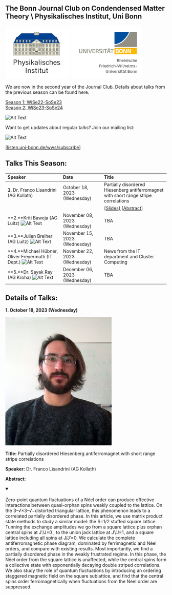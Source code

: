 ## The Bonn Journal Club on Condendensed Matter Theory \ Physikalisches Institut, Uni Bonn

![Thumbnail](institutelogo.png)
![Thumbnail](logo.png)

We are now in the second year of the Journal Club. Details about talks from the previous season can be found here. 



[Season 1: WiSe22-SoSe23](https://sagnikiiser.github.io/CondMat-Bonn/Season-1/)\
[Season 2: WiSe23-SoSe24](https://sagnikiiser.github.io/CondMat-Bonn/Season-2/)



![Alt Text](https://web.archive.org/web/20091027035613/http://geocities.com/sjfarthing/graphics/any_browser_computer.gif)


Want to get updates about regular talks? Join our mailing list:

![Alt Text](https://web.archive.org/web/20091026221833/http://geocities.com/supremefan/background/email.gif)


[[listen.uni-bonn.de/wws/subscribe](
https://listen.uni-bonn.de/wws/subscribe/cond-mat-bonn?previous_action=info
)]


## Talks This Season:


| Speaker              | Date | Title |
| :---------------- | :------ | :---- |
| **1.** Dr. Franco Lisandrini (AG Kollath) | October 18, 2023 (Wednesday)| Partially disordered Hiesenberg antiferromagnet with short range stripe correlations |
| | |  [[Slides](https://sagnikiiser.github.io/CondMat-Bonn/Season-2/Franco_Slides.pdf)],[[Abstract](https://sagnikiiser.github.io/CondMat-Bonn/Season-2#abs_franco)] |
| **2.**Kriti Baweja (AG Luitz) ![Alt Text](https://web.archive.org/web/20090821140749im_/http://geocities.com/Heartland/Cabin/5680/Upcoming1.gif) | November 08, 2023 (Wednesday)| TBA| 
| **3.**Julien Breiher  (AG Luitz) ![Alt Text](https://web.archive.org/web/20090821140749im_/http://geocities.com/Heartland/Cabin/5680/Upcoming1.gif) | November 15, 2023 (Wednesday)| TBA| 
| **4.**Michael Hübner, Oliver Freyermuth  (IT Dept.) ![Alt Text](https://web.archive.org/web/20090821140749im_/http://geocities.com/Heartland/Cabin/5680/Upcoming1.gif) | November 22, 2023 (Wednesday)| News from the IT department and Cluster Computing | 
| **5.**Dr. Sayak Ray (AG Kroha) ![Alt Text](https://web.archive.org/web/20090821140749im_/http://geocities.com/Heartland/Cabin/5680/Upcoming1.gif)| December 06, 2023 (Wednesday)|   TBA|

## Details of Talks:


 
**1. October 18, 2023 (Wednesday)**

<img src="Franco.jpg" height="400"> 
 
**Title:**  Partially disordered Hiesenberg antiferromagnet with short range stripe correlations

**Speaker:**  Dr. Franco Lisandrini (AG Kollath)

**Abstract:** 
<a name="abs_franco"></a>

<details open>
<summary> </summary>
<br>  Zero-point quantum fluctuations of a Néel order can produce effective interactions between quasi-orphan spins weakly coupled to the lattice. On the 3–√×3–√−distorted triangular lattice, this phenomenon leads to a correlated partially disordered phase. In this article, we use matrix product state methods to study a similar model: the S=1/2 stuffed square lattice. Tunning the exchange amplitudes we go from a square lattice plus orphan central spins at J′/J=0 , to the union jack lattice at J′/J=1, and a square lattice including all spins at J/J′=0. We calculate the complete antiferromagnetic phase diagram, dominated by ferrimagnetic and Néel orders, and compare with existing results. Most importantly, we find a partially disordered phase in the weakly frustrated regime. In this phase, the Néel order from the square lattice is unaffected, while the central spins form a collective state with exponentially decaying double striped correlations. We also study the role of quantum fluctuations by introducing an ordering staggered magnetic field on the square sublattice, and find that the central spins order ferromagnetically when fluctuations from the Néel order are suppressed.
</details>




 






